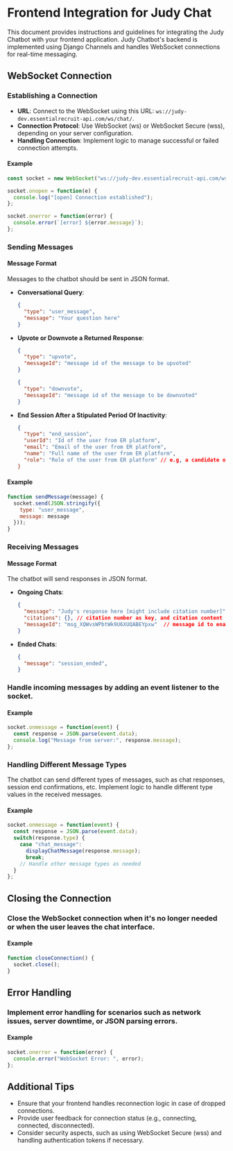 # Frontend Integration for Judy Chat

This document provides instructions and guidelines for integrating the Judy Chatbot with your frontend application. Judy Chatbot's backend is implemented using Django Channels and handles WebSocket connections for real-time messaging.

## WebSocket Connection

### Establishing a Connection

- **URL**: Connect to the WebSocket using this URL: `ws://judy-dev.essentialrecruit-api.com/ws/chat/`.
- **Connection Protocol**: Use WebSocket (ws) or WebSocket Secure (wss), depending on your server configuration.
- **Handling Connection**: Implement logic to manage successful or failed connection attempts.

#### Example

```javascript
const socket = new WebSocket("ws://judy-dev.essentialrecruit-api.com/ws/chat/");

socket.onopen = function(e) {
  console.log("[open] Connection established");
};

socket.onerror = function(error) {
  console.error(`[error] ${error.message}`);
};
```

### Sending Messages

#### Message Format

Messages to the chatbot should be sent in JSON format.

- **Conversational Query**:
  ```json
  {
    "type": "user_message",
    "message": "Your question here"
  }
  ```

- **Upvote or Downvote a Returned Response**:
  ```json
  {
    "type": "upvote",
    "messageId": "message id of the message to be upvoted"
  }

  {
    "type": "downvote",
    "messageId": "message id of the message to be downvoted"
  }
  ```

- **End Session After a Stipulated Period Of Inactivity**:
  ```json
  {
    "type": "end_session",
    "userId": "Id of the user from ER platform",
    "email": "Email of the user from ER platform",
    "name": "Full name of the user from ER platform",
    "role": "Role of the user from ER platform" // e.g, a candidate or a recruiter",
  }
  ```

#### Example

```javascript
function sendMessage(message) {
  socket.send(JSON.stringify({
    type: "user_message",
    message: message
  }));
}
```

### Receiving Messages

#### Message Format

The chatbot will send responses in JSON format.

- **Ongoing Chats**:
  ```json
  {
    "message": "Judy's response here [might include citation number]",
    "citations": {}, // citation number as key, and citation content as value
    "messageId": "msg_XQWvsWPbtWk9U6XUQABEYpxw"  // message id to enable upvoting or downvoting
  }
  ```

- **Ended Chats**:
  ```json
  {
    "message": "session_ended",
  }
  ```

### Handle incoming messages by adding an event listener to the socket.

#### Example

```javascript
socket.onmessage = function(event) {
  const response = JSON.parse(event.data);
  console.log("Message from server:", response.message);
};
```

### Handling Different Message Types

The chatbot can send different types of messages, such as chat responses, session end confirmations, etc.
Implement logic to handle different type values in the received messages.

#### Example

```javascript
socket.onmessage = function(event) {
  const response = JSON.parse(event.data);
  switch(response.type) {
    case "chat_message":
      displayChatMessage(response.message);
      break;
    // Handle other message types as needed
  }
};
```

## Closing the Connection

### Close the WebSocket connection when it's no longer needed or when the user leaves the chat interface.

#### Example

```javascript
function closeConnection() {
  socket.close();
}
```

## Error Handling

### Implement error handling for scenarios such as network issues, server downtime, or JSON parsing errors.

#### Example

```javascript
socket.onerror = function(error) {
  console.error("WebSocket Error: ", error);
};
```

## Additional Tips
- Ensure that your frontend handles reconnection logic in case of dropped connections.
- Provide user feedback for connection status (e.g., connecting, connected, disconnected).
- Consider security aspects, such as using WebSocket Secure (wss) and handling authentication tokens if necessary.
